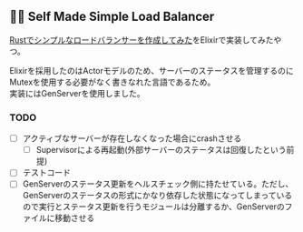 ## 👷‍♂️ Self Made Simple Load Balancer

[Rustでシンプルなロードバランサーを作成してみた](https://qiita.com/rchaser53/items/5b69b717ae07220daed9)をElixirで実装してみたやつ。  

Elixirを採用したのはActorモデルのため、サーバーのステータスを管理するのにMutexを使用する必要がなく書きなれた言語であるため。  
実装にはGenServerを使用しました。  

### TODO

- [ ] アクティブなサーバーが存在しなくなった場合にcrashさせる
  - [ ] Supervisorによる再起動(外部サーバーのステータスは回復したという前提)
- [ ] テストコード
- [ ] GenServerのステータス更新をヘルスチェック側に持たせている。ただし、GenServerのステータスの形式にかなり依存した状態になってしまっているので実行とステータス更新を行うモジュールは分離するか、GenServerのファイルに移動させる
